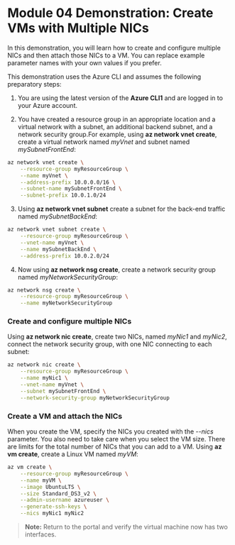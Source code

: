 # Module 04 Demonstration: Create VMs with Multiple NICs 

In this demonstration, you will learn how to create and configure multiple NICs and then attach those NICs to a VM. You can replace example parameter names with your own values if you prefer.

This demonstration uses the Azure CLI and assumes the following preparatory steps:

1. You are using the latest version of the **Azure CLI1** and are logged in to your Azure account.

2. You have created a resource group in an appropriate location and a virtual network with a subnet, an additional backend subnet, and a network security group.For example, using **az network vnet create**, create a virtual network named *myVnet* and subnet named *mySubnetFrontEnd*:

``` sh
az network vnet create \
    --resource-group myResourceGroup \
    --name myVnet \
    --address-prefix 10.0.0.0/16 \
    --subnet-name mySubnetFrontEnd \
    --subnet-prefix 10.0.1.0/24
```

3. Using **az network vnet subnet** create a subnet for the back-end traffic named *mySubnetBackEnd*:

``` sh
az network vnet subnet create \
    --resource-group myResourceGroup \
    --vnet-name myVnet \
    --name mySubnetBackEnd \
    --address-prefix 10.0.2.0/24
```

4. Now using **az network nsg create**, create a network security group named *myNetworkSecurityGroup*:

``` sh
az network nsg create \
    --resource-group myResourceGroup \
    --name myNetworkSecurityGroup
```

### Create and configure multiple NICs 

Using **az network nic create**, create two NICs, named *myNic1* and *myNic2*, connect the network security group, with one NIC connecting to each subnet:

``` sh
az network nic create \
    --resource-group myResourceGroup \
    --name myNic1 \
    --vnet-name myVnet \
    --subnet mySubnetFrontEnd \
    --network-security-group myNetworkSecurityGroup
```

### Create a VM and attach the NICs 

When you create the VM, specify the NICs you created with the *--nics* parameter. You also need to take care when you select the VM size. There are limits for the total number of NICs that you can add to a VM. Using **az vm create**, create a Linux VM named *myVM*:

``` sh
az vm create \
    --resource-group myResourceGroup \
    --name myVM \
    --image UbuntuLTS \
    --size Standard_DS3_v2 \
    --admin-username azureuser \
    --generate-ssh-keys \
    --nics myNic1 myNic2
```

> **Note:** Return to the portal and verify the virtual machine now has two interfaces.
